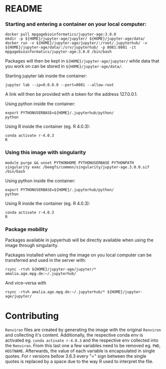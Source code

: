 # README

### Starting and entering a container on your local computer:
```
docker pull mpgagebioinformatics/jupyter-age:3.0.0
mkdir -p ${HOME}/jupyter-age/jupyter/ ${HOME}/jupyter-age/data/
docker run -v ${HOME}/jupyter-age/jupyter/:/root/.jupyterhub/ -v ${HOME}/jupyter-age/data/:/srv/jupyterhub/ -p 8081:8081 -it mpgagebioinformatics/jupyter-age:3.0.0 /bin/bash
```

Packages will then be kept in `${HOME}/jupyter-age/jupyter/` while data that you work on can be stored in `${HOME}/jupyter-age/data/`.

Starting jupyter lab inside the container:
```
jupyter lab --ip=0.0.0.0 --port=8081 --allow-root
```
A link will then be provided with a token for the address 127.0.0.1.

Using python inside the container:
```
export PYTHONUSERBASE=${HOME}/.jupyterhub/python/
python
```

Using R inside the container (eg. R 4.0.3):
```
conda activate r-4.0.3
R
```

### Using this image with singularity

```
module purge && unset PYTHONHOME PYTHONUSERBASE PYTHONPATH
singularity exec /beegfs/common/singularity/jupyter-age.3.0.0.sif /bin/bash
```

Using python inside the container:
```
export PYTHONUSERBASE=${HOME}/.jupyterhub/python/
python
```

Using R inside the container (eg. R 4.0.3):
```
conda activate r-4.0.3
R
```

### Package mobility 

Packages available in jupyerhub will be directly available when using the image through singularity.

Packages installed when using the image on you local computer can be transferred and used in the server with:
```
rsync -rtvh ${HOME}/jupyter-age/jupyter/* amalia.age.mpg.de:~/.jupyterhub/
```

And vice-versa with 
```
rsync -rtvh amalia.age.mpg.de:~/.jupyterhub/* ${HOME}/jupyter-age/jupyter/
```

# Contributing

`Renviron` files are created by generating the image with the original `Renviron` and collecting it's content. 
Additionally, the respective conda env is activated eg. `conda activate r-4.0.3` and the respective env collected into the `Renviron`.
From this last one a few variables need to be removed eg. `PWD`, `HOSTNAME`. 
Afterwards, the value of each variable is encapsulated in single quotes. 
For r versions bellow 3.6.3 every "=" sign between the single quotes is replaced by a space due to the way R used to interpret the file.
